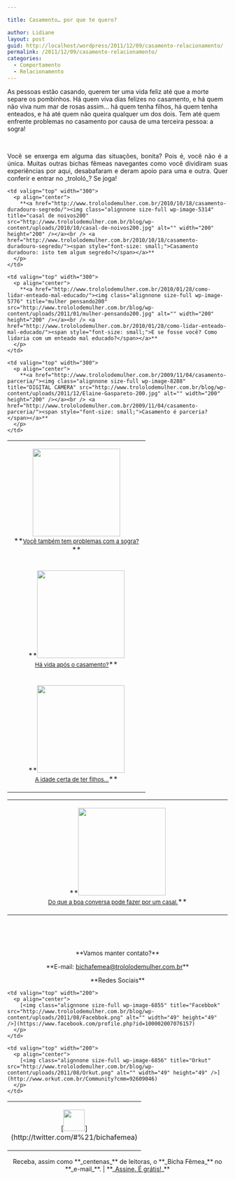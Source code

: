 ```yaml
---

title: Casamento… por que te quero?

author: Lidiane
layout: post
guid: http://localhost/wordpress/2011/12/09/casamento-relacionamento/
permalink: /2011/12/09/casamento-relacionamento/
categories:
  - Comportamento
  - Relacionamento
---
```

As pessoas estão casando, querem ter uma vida feliz até que a morte separe os pombinhos. Há quem viva dias felizes no casamento, e há quem não viva num mar de rosas assim… há quem tenha filhos, há quem tenha enteados, e há até quem não queira qualquer um dos dois. Tem até quem enfrente problemas no casamento por causa de uma terceira pessoa: a sogra!

&nbsp;

<p align="justify">
  Você se enxerga em alguma das situações, bonita? Pois é, você não é a única. Muitas outras bichas fêmeas navegantes como você dividiram suas experiências por aqui, desabafaram e deram apoio para uma e outra. Quer conferir e entrar no _trololó_? Se joga!
</p>

<!--more-->

<table width="600" border="0" cellspacing="0" cellpadding="2">
  <tr>
    <td valign="top" width="300">
      <p align="center">
        <a href="http://www.trololodemulher.com.br/2010/12/10/problemas-nora-sogra/"><img class="alignnone size-full wp-image-5612" title="mulher pensativa200" src="http://www.trololodemulher.com.br/blog/wp-content/uploads/2010/12/mulher-pensativa200.jpg" alt="" width="200" height="200" /></a><br /> **<a href="http://www.trololodemulher.com.br/2010/12/10/problemas-nora-sogra/"><span style="font-size: small;">Você também tem problemas com a sogra?</span></a>**
      </p>
    </td>
    
    <td valign="top" width="300">
      <p align="center">
        **<a href="http://www.trololodemulher.com.br/2010/10/18/casamento-duradouro-segredo/"><img class="alignnone size-full wp-image-5314" title="casal de noivos200" src="http://www.trololodemulher.com.br/blog/wp-content/uploads/2010/10/casal-de-noivos200.jpg" alt="" width="200" height="200" /></a><br /> <a href="http://www.trololodemulher.com.br/2010/10/18/casamento-duradouro-segredo/"><span style="font-size: small;">Casamento duradouro: isto tem algum segredo?</span></a>**
      </p>
    </td>
  </tr>
  
  <tr>
    <td valign="top" width="300">
      <p align="center">
        **<a href="http://www.trololodemulher.com.br/2010/06/30/casamento-2/"><img class="alignnone size-full wp-image-4818" title="taças 200" src="http://www.trololodemulher.com.br/blog/wp-content/uploads/2010/06/tacas-200.jpg" alt="" width="200" height="200" /></a><br /> <a href="http://www.trololodemulher.com.br/2010/06/30/casamento-2/"><span style="font-size: small;">Há vida após o casamento?</span></a>**
      </p>
    </td>
    
    <td valign="top" width="300">
      <p align="center">
        **<a href="http://www.trololodemulher.com.br/2010/01/28/como-lidar-enteado-mal-educado/"><img class="alignnone size-full wp-image-5776" title="mulher pensando200" src="http://www.trololodemulher.com.br/blog/wp-content/uploads/2011/01/mulher-pensando200.jpg" alt="" width="200" height="200" /></a><br /> <a href="http://www.trololodemulher.com.br/2010/01/28/como-lidar-enteado-mal-educado/"><span style="font-size: small;">E se fosse você? Como lidaria com um enteado mal educado?</span></a>**
      </p>
    </td>
  </tr>
  
  <tr>
    <td valign="top" width="300">
      <p align="center">
        **<a href="http://www.trololodemulher.com.br/2010/01/27/convidada-luciana-casado/"><img class="alignnone size-full wp-image-8287" title="reflexao-feminina-226x300[1]200" src="http://www.trololodemulher.com.br/blog/wp-content/uploads/2011/12/reflexao-feminina-226x3001200.jpg" alt="" width="200" height="200" /></a><br /> <a href="http://www.trololodemulher.com.br/2010/01/27/convidada-luciana-casado/"><span style="font-size: small;">A idade certa de ter filhos…</span></a>**
      </p>
    </td>
    
    <td valign="top" width="300">
      <p align="center">
        **<a href="http://www.trololodemulher.com.br/2009/11/04/casamento-parceria/"><img class="alignnone size-full wp-image-8288" title="DIGITAL CAMERA" src="http://www.trololodemulher.com.br/blog/wp-content/uploads/2011/12/Elaine-Gaspareto-200.jpg" alt="" width="200" height="200" /></a><br /> <a href="http://www.trololodemulher.com.br/2009/11/04/casamento-parceria/"><span style="font-size: small;">Casamento é parceria?</span></a>**
      </p>
    </td>
  </tr>
</table>

<table width="600" border="0" cellspacing="0" cellpadding="2">
  <tr>
    <td valign="top" width="600">
      <p align="center">
        **<a href="http://www.trololodemulher.com.br/2009/08/27/conversa-no-relacionamento/"><img class="alignnone size-full wp-image-8289" title="casal velhinhos200" src="http://www.trololodemulher.com.br/blog/wp-content/uploads/2011/12/casal-velhinhos200.jpg" alt="" width="200" height="200" /></a><br /> <a href="http://www.trololodemulher.com.br/2009/08/27/conversa-no-relacionamento/"><span style="font-size: small;">Do que a boa conversa pode fazer por um casal.</span></a>**
      </p>
    </td>
  </tr>
</table>

&nbsp;

&nbsp;

<p align="center">
  **Vamos manter contato?**
</p>

<p align="center">
  **E-mail: <a href="mailto:bichafemea@trololodemulher.com.br">bichafemea@trololodemulher.com.br</a>**
</p>

<p align="center">
  **Redes Sociais**
</p>

<table width="600" border="0" cellspacing="0" cellpadding="2">
  <tr>
    <td valign="top" width="200">
      <p align="center">
        [<img class="alignnone size-full wp-image-6857" title="Twitter" src="http://www.trololodemulher.com.br/blog/wp-content/uploads/2011/08/Twitter.png" alt="" width="49" height="49" />](http://twitter.com/#%21/bichafemea) 
      </p>
    </td>
    
    <td valign="top" width="200">
      <p align="center">
        [<img class="alignnone size-full wp-image-6855" title="Facebbok" src="http://www.trololodemulher.com.br/blog/wp-content/uploads/2011/08/Facebbok.png" alt="" width="49" height="49" />](https://www.facebook.com/profile.php?id=100002007076157) 
      </p>
    </td>
    
    <td valign="top" width="200">
      <p align="center">
        [<img class="alignnone size-full wp-image-6856" title="Orkut" src="http://www.trololodemulher.com.br/blog/wp-content/uploads/2011/08/Orkut.png" alt="" width="49" height="49" />](http://www.orkut.com.br/Community?cmm=92609046) 
      </p>
    </td>
  </tr>
</table>

<p align="center">
  Receba, assim como **_centenas_** de leitoras, o **_Bicha Fêmea_** no **_e-mail_**. | **_<a href="http://feedburner.google.com/fb/a/mailverify?uri=blogbichafemea&loc=pt_BR">Assine. É grátis!</a>_**
</p>